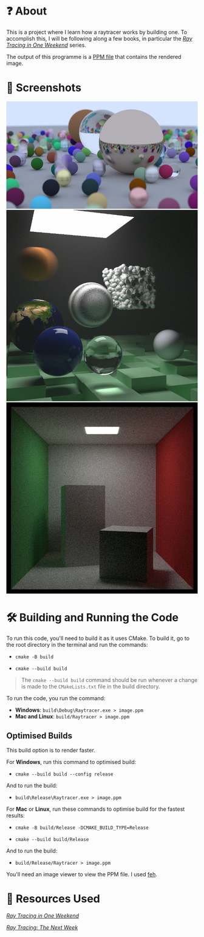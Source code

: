 # :question: About
This is a project where I learn how a raytracer works by building one. To accomplish this, I will be following along a few books, in particular the [*Ray Tracing in One Weekend*](https://raytracing.github.io/) series. 

The output of this programme is a [PPM file](https://en.wikipedia.org/wiki/Netpbm#File_formats) that contains the rendered image. 

# :camera_flash: Screenshots
![A screenshot of the bouncingSpheres.](/README_IMAGES/bouncingSpheres.png)
![A screenshot of the finalRender that took 7+ hours to render.](/README_IMAGES/finalRender.png)
![A screenshot of the Cornell Box.](/README_IMAGES/cornellBox.png)


# :hammer_and_wrench: Building and Running the Code
To run this code, you'll need to build it as it uses CMake. To build it, go to the root directory in the terminal and run the commands: 

- `cmake -B build`

- `cmake --build build`

>The `cmake --build build` command should be run whenever a change is made to the `CMakeLists.txt` file in the build directory. 

To run the code, you run the command:
- **Windows**: `build\Debug\Raytracer.exe > image.ppm` 
- **Mac and Linux**: `build/Raytracer > image.ppm`

## Optimised Builds
This build option is to render faster. 

For **Windows**, run this command to optimised build: 
- `cmake --build build --config release`

And to run the build:
- `build\Release\Raytracer.exe > image.ppm`

For **Mac** or **Linux**, run these commands to optimise build for the fastest results:

- `cmake -B build/Release -DCMAKE_BUILD_TYPE=Release`

- `cmake --build build/Release`

And to run the build:
- `build/Release/Raytracer > image.ppm`

You'll need an image viewer to view the PPM file. I used [feh](https://feh.finalrewind.org/). 

# :book: Resources Used
[_Ray Tracing in One Weekend_](https://raytracing.github.io/books/RayTracingInOneWeekend.html)

[_Ray Tracing: The Next Week_](https://raytracing.github.io/books/RayTracingTheNextWeek.html)